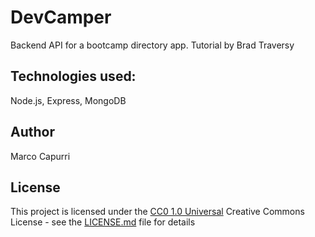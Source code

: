 # DevCamper
 Backend API for a bootcamp directory app. Tutorial by Brad Traversy

## Technologies used:
Node.js, Express, MongoDB

## Author

Marco Capurri

## License

This project is licensed under the [CC0 1.0 Universal](LICENSE.md)
Creative Commons License - see the [LICENSE.md](LICENSE.md) file for
details
